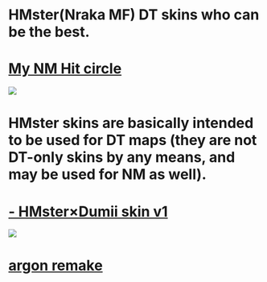 # HMster(Nraka MF) DT skins who can be the best.

# [My NM Hit circle](https://drive.google.com/drive/folders/1yYwWKE0C0hML2i2YXf25YlzA_Jm6QQEK?usp=sharing)
![](https://i.imgur.com/wPA0JGM.png)
# HMster skins are basically intended to be used for DT maps (they are not DT-only skins by any means, and may be used for NM as well).

# [- HMster×Dumii skin v1](https://drive.google.com/file/d/1xmVu-JH7nzFPQgKrPrhE60_8qcHJgAXK/view?usp=sharing)
![](https://i.imgur.com/kYTfFMY.jpeg)

# [argon remake]()
![]()
